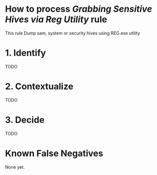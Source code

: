 # How to process *Grabbing Sensitive Hives via Reg Utility* rule
This rule Dump sam, system or security hives using REG.exe utility

# 1. Identify
TODO

# 2. Contextualize
TODO

# 3. Decide
TODO

# Known False Negatives
None yet.
